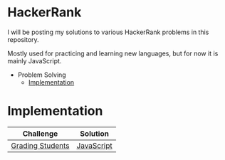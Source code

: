 HackerRank
==========
I will be posting my solutions to various HackerRank problems in this repository.

Mostly used for practicing and learning new languages, but for now it is mainly JavaScript.

* Problem Solving
    * [Implementation](#implementation)

# Implementation

Challenge|Solution
---------|--------
[Grading Students](https://www.hackerrank.com/challenges/grading/problem)|[JavaScript](https://github.com/SereicikasTomas/HackerRank_MySolutions/blob/master/Problem%20Solving/Implementation/gradingStudents.js)